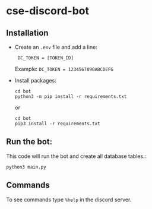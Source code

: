 # cse-discord-bot

## Installation 

- Create an `.env` file and add a line:
  
   ``` DC_TOKEN = [TOKEN_ID]```
   
   
   Example: `DC_TOKEN = 1234567890ABCDEFG`
- Install packages: 
  
  ```
  cd bot
  python3 -m pip install -r requirements.txt
  ```
  or
  ```
  cd bot
  pip3 install -r requirements.txt
  ```
## Run the bot:
 This code will run the bot and create all database tables.:
  ```
  python3 main.py
  ```

## Commands
To see commands type `%help` in the discord server.
